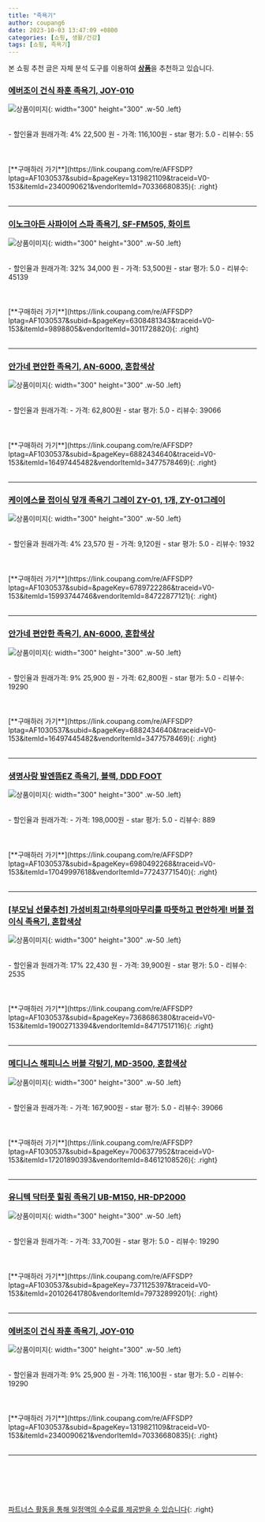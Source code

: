 ```yaml
---
title: "족욕기"
author: coupang6
date: 2023-10-03 13:47:09 +0800
categories: [쇼핑, 생활/건강]
tags: [쇼핑, 족욕기]
---
```


본 쇼핑 추천 글은 자체 분석 도구를 이용하여 [**상품**](https://link.coupang.com/a/bao1ui)을 추천하고 있습니다.

### [에버조이 건식 좌훈 족욕기, JOY-010](https://link.coupang.com/re/AFFSDP?lptag=AF1030537&subid=&pageKey=1319821109&traceid=V0-153&itemId=2340090621&vendorItemId=70336680835)

![상품이미지](https://thumbnail9.coupangcdn.com/thumbnails/remote/230x230ex/image/retail/images/9462843978513942-cfc83250-1082-420f-b1e4-4c96070a5069.jpg){: width="300" height="300" .w-50 .left}


<br>
- 할인율과 원래가격: 4%  22,500   원
- 가격: 116,100원
- star 평가: 5.0
- 리뷰수: 55
<br>
<br>
<br>
<br>
[**구매하러 가기**](https://link.coupang.com/re/AFFSDP?lptag=AF1030537&subid=&pageKey=1319821109&traceid=V0-153&itemId=2340090621&vendorItemId=70336680835){: .right}
<br>
<br>

---

### [이노크아든 사파이어 스파 족욕기, SF-FM505, 화이트](https://link.coupang.com/re/AFFSDP?lptag=AF1030537&subid=&pageKey=6308481343&traceid=V0-153&itemId=9898805&vendorItemId=3011728820)

![상품이미지](https://thumbnail7.coupangcdn.com/thumbnails/remote/230x230ex/image/retail/images/12376903344846-325a1042-ab9a-429f-ac72-e4b66c803a36.jpg){: width="300" height="300" .w-50 .left}


<br>
- 할인율과 원래가격: 32%  34,000   원
- 가격: 53,500원
- star 평가: 5.0
- 리뷰수: 45139
<br>
<br>
<br>
<br>
[**구매하러 가기**](https://link.coupang.com/re/AFFSDP?lptag=AF1030537&subid=&pageKey=6308481343&traceid=V0-153&itemId=9898805&vendorItemId=3011728820){: .right}
<br>
<br>

---

### [안가네 편안한 족욕기, AN-6000, 혼합색상](https://link.coupang.com/re/AFFSDP?lptag=AF1030537&subid=&pageKey=6882434640&traceid=V0-153&itemId=16497445482&vendorItemId=3477578469)

![상품이미지](https://thumbnail7.coupangcdn.com/thumbnails/remote/230x230ex/image/retail/images/544266720701040-edda6507-54b8-4f34-b9c8-94b55bf14114.jpg){: width="300" height="300" .w-50 .left}


<br>
- 할인율과 원래가격: 
- 가격: 62,800원
- star 평가: 5.0
- 리뷰수: 39066
<br>
<br>
<br>
<br>
[**구매하러 가기**](https://link.coupang.com/re/AFFSDP?lptag=AF1030537&subid=&pageKey=6882434640&traceid=V0-153&itemId=16497445482&vendorItemId=3477578469){: .right}
<br>
<br>

---

### [케이에스몰 접이식 덮개 족욕기 그레이 ZY-01, 1개, ZY-01그레이](https://link.coupang.com/re/AFFSDP?lptag=AF1030537&subid=&pageKey=6789722286&traceid=V0-153&itemId=15993744746&vendorItemId=84722877121)

![상품이미지](https://thumbnail7.coupangcdn.com/thumbnails/remote/230x230ex/image/retail/images/2970588590368745-a03bc22d-6a82-4982-8a9f-6e5379664c78.jpg){: width="300" height="300" .w-50 .left}


<br>
- 할인율과 원래가격: 4%  23,570   원
- 가격: 9,120원
- star 평가: 5.0
- 리뷰수: 1932
<br>
<br>
<br>
<br>
[**구매하러 가기**](https://link.coupang.com/re/AFFSDP?lptag=AF1030537&subid=&pageKey=6789722286&traceid=V0-153&itemId=15993744746&vendorItemId=84722877121){: .right}
<br>
<br>

---

### [안가네 편안한 족욕기, AN-6000, 혼합색상](https://link.coupang.com/re/AFFSDP?lptag=AF1030537&subid=&pageKey=6882434640&traceid=V0-153&itemId=16497445482&vendorItemId=3477578469)

![상품이미지](https://thumbnail7.coupangcdn.com/thumbnails/remote/230x230ex/image/retail/images/544266720701040-edda6507-54b8-4f34-b9c8-94b55bf14114.jpg){: width="300" height="300" .w-50 .left}


<br>
- 할인율과 원래가격: 9%  25,900   원
- 가격: 62,800원
- star 평가: 5.0
- 리뷰수: 19290
<br>
<br>
<br>
<br>
[**구매하러 가기**](https://link.coupang.com/re/AFFSDP?lptag=AF1030537&subid=&pageKey=6882434640&traceid=V0-153&itemId=16497445482&vendorItemId=3477578469){: .right}
<br>
<br>

---

### [생명사랑 발엔뜸EZ 족욕기, 블랙, DDD FOOT](https://link.coupang.com/re/AFFSDP?lptag=AF1030537&subid=&pageKey=6980492268&traceid=V0-153&itemId=17049997618&vendorItemId=77243771540)

![상품이미지](https://thumbnail7.coupangcdn.com/thumbnails/remote/230x230ex/image/retail/images/4870873553688500-0168d029-8d66-4f5c-9a08-3a41bd324f7d.jpg){: width="300" height="300" .w-50 .left}


<br>
- 할인율과 원래가격: 
- 가격: 198,000원
- star 평가: 5.0
- 리뷰수: 889
<br>
<br>
<br>
<br>
[**구매하러 가기**](https://link.coupang.com/re/AFFSDP?lptag=AF1030537&subid=&pageKey=6980492268&traceid=V0-153&itemId=17049997618&vendorItemId=77243771540){: .right}
<br>
<br>

---

### [[부모님 선물추천] 가성비최고!하루의마무리를 따뜻하고 편안하게! 버블 접이식 족욕기, 혼합색상](https://link.coupang.com/re/AFFSDP?lptag=AF1030537&subid=&pageKey=7368686380&traceid=V0-153&itemId=19002713394&vendorItemId=84717517116)

![상품이미지](https://thumbnail8.coupangcdn.com/thumbnails/remote/230x230ex/image/vendor_inventory/0346/a24edb2a96c7a1edb50109162957fcb0f17a0dfd432c6ea72045aafd7c62.jpg){: width="300" height="300" .w-50 .left}


<br>
- 할인율과 원래가격: 17%  22,430   원
- 가격: 39,900원
- star 평가: 5.0
- 리뷰수: 2535
<br>
<br>
<br>
<br>
[**구매하러 가기**](https://link.coupang.com/re/AFFSDP?lptag=AF1030537&subid=&pageKey=7368686380&traceid=V0-153&itemId=19002713394&vendorItemId=84717517116){: .right}
<br>
<br>

---

### [메디니스 해피니스 버블 각탕기, MD-3500, 혼합색상](https://link.coupang.com/re/AFFSDP?lptag=AF1030537&subid=&pageKey=7006377952&traceid=V0-153&itemId=17201890393&vendorItemId=84612108526)

![상품이미지](https://thumbnail8.coupangcdn.com/thumbnails/remote/230x230ex/image/vendor_inventory/f8ca/27c4a008f43a2245a3557d38d62d5ba5ae51a04ae0972093870793744e84.jpg){: width="300" height="300" .w-50 .left}


<br>
- 할인율과 원래가격: 
- 가격: 167,900원
- star 평가: 5.0
- 리뷰수: 39066
<br>
<br>
<br>
<br>
[**구매하러 가기**](https://link.coupang.com/re/AFFSDP?lptag=AF1030537&subid=&pageKey=7006377952&traceid=V0-153&itemId=17201890393&vendorItemId=84612108526){: .right}
<br>
<br>

---

### [유니텍 닥터풋 힐링 족욕기 UB-M150, HR-DP2000](https://link.coupang.com/re/AFFSDP?lptag=AF1030537&subid=&pageKey=7371125397&traceid=V0-153&itemId=20102641780&vendorItemId=79732899201)

![상품이미지](https://thumbnail9.coupangcdn.com/thumbnails/remote/230x230ex/image/vendor_inventory/7903/fa9480e0160dedc19bb2ed1ed5cb3ae409364da3c25b5e5dcd9b32aaef9b.jpg){: width="300" height="300" .w-50 .left}


<br>
- 할인율과 원래가격: 
- 가격: 33,700원
- star 평가: 5.0
- 리뷰수: 19290
<br>
<br>
<br>
<br>
[**구매하러 가기**](https://link.coupang.com/re/AFFSDP?lptag=AF1030537&subid=&pageKey=7371125397&traceid=V0-153&itemId=20102641780&vendorItemId=79732899201){: .right}
<br>
<br>

---

### [에버조이 건식 좌훈 족욕기, JOY-010](https://link.coupang.com/re/AFFSDP?lptag=AF1030537&subid=&pageKey=1319821109&traceid=V0-153&itemId=2340090621&vendorItemId=70336680835)

![상품이미지](https://thumbnail9.coupangcdn.com/thumbnails/remote/230x230ex/image/retail/images/9462843978513942-cfc83250-1082-420f-b1e4-4c96070a5069.jpg){: width="300" height="300" .w-50 .left}


<br>
- 할인율과 원래가격: 9%  25,900   원
- 가격: 116,100원
- star 평가: 5.0
- 리뷰수: 19290
<br>
<br>
<br>
<br>
[**구매하러 가기**](https://link.coupang.com/re/AFFSDP?lptag=AF1030537&subid=&pageKey=1319821109&traceid=V0-153&itemId=2340090621&vendorItemId=70336680835){: .right}
<br>
<br>

---
<br><br><br><br><br> [파트너스 활동을 통해 일정액의 수수료를 제공받을 수 있습니다](https://link.coupang.com/a/bao1ui){: .right}